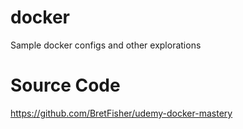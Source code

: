 # docker

Sample docker configs and other explorations

# Source Code

https://github.com/BretFisher/udemy-docker-mastery
